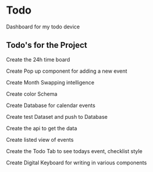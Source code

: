 # Todo

Dashboard for my todo device

## Todo's for the Project

Create the 24h time board

Create Pop up component for adding a new event

Create Month Swapping intelligence

Create color Schema

Create Database for calendar events

Create test Dataset and push to Database

Create the api to get the data

Create listed view of events

Create the Todo Tab to see todays event, checklist style

Create Digital Keyboard for writing in various components
